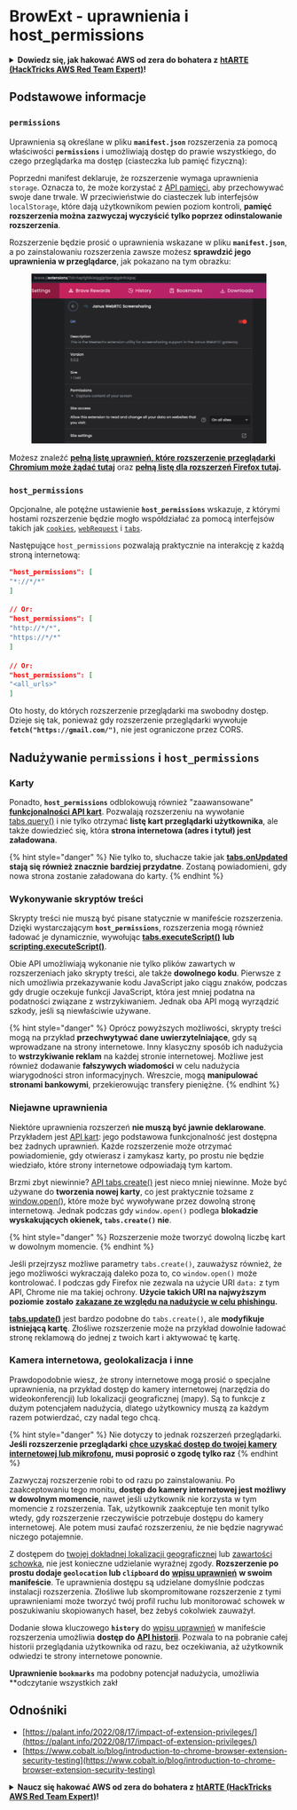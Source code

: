 # BrowExt - uprawnienia i host\_permissions

<details>

<summary><strong>Dowiedz się, jak hakować AWS od zera do bohatera z</strong> <a href="https://training.hacktricks.xyz/courses/arte"><strong>htARTE (HackTricks AWS Red Team Expert)</strong></a><strong>!</strong></summary>

Inne sposoby wsparcia HackTricks:

* Jeśli chcesz zobaczyć swoją **firmę reklamowaną w HackTricks** lub **pobrać HackTricks w formacie PDF**, sprawdź [**PLAN SUBSKRYPCYJNY**](https://github.com/sponsors/carlospolop)!
* Zdobądź [**oficjalne gadżety PEASS & HackTricks**](https://peass.creator-spring.com)
* Odkryj [**Rodzinę PEASS**](https://opensea.io/collection/the-peass-family), naszą kolekcję ekskluzywnych [**NFT**](https://opensea.io/collection/the-peass-family)
* **Dołącz do** 💬 [**grupy Discord**](https://discord.gg/hRep4RUj7f) lub [**grupy telegramowej**](https://t.me/peass) lub **śledź** nas na **Twitterze** 🐦 [**@carlospolopm**](https://twitter.com/hacktricks_live)**.**
* **Podziel się swoimi sztuczkami hakerskimi, przesyłając PR-y do** [**HackTricks**](https://github.com/carlospolop/hacktricks) i [**HackTricks Cloud**](https://github.com/carlospolop/hacktricks-cloud) github repos.

</details>

## Podstawowe informacje

### **`permissions`**

Uprawnienia są określane w pliku **`manifest.json`** rozszerzenia za pomocą właściwości **`permissions`** i umożliwiają dostęp do prawie wszystkiego, do czego przeglądarka ma dostęp (ciasteczka lub pamięć fizyczną):

Poprzedni manifest deklaruje, że rozszerzenie wymaga uprawnienia `storage`. Oznacza to, że może korzystać z [API pamięci](https://developer.mozilla.org/en-US/docs/Mozilla/Add-ons/WebExtensions/API/storage), aby przechowywać swoje dane trwale. W przeciwieństwie do ciasteczek lub interfejsów `localStorage`, które dają użytkownikom pewien poziom kontroli, **pamięć rozszerzenia można zazwyczaj wyczyścić tylko poprzez odinstalowanie rozszerzenia**.

Rozszerzenie będzie prosić o uprawnienia wskazane w pliku **`manifest.json`**, a po zainstalowaniu rozszerzenia zawsze możesz **sprawdzić jego uprawnienia w przeglądarce**, jak pokazano na tym obrazku:

<figure><img src="../../.gitbook/assets/image (2) (1).png" alt=""><figcaption></figcaption></figure>

Możesz znaleźć [**pełną listę uprawnień, które rozszerzenie przeglądarki Chromium może żądać tutaj**](https://developer.chrome.com/docs/extensions/develop/concepts/declare-permissions#permissions) oraz [**pełną listę dla rozszerzeń Firefox tutaj**](https://developer.mozilla.org/en-US/docs/Mozilla/Add-ons/WebExtensions/manifest.json/permissions#api\_permissions)**.**

### `host_permissions`

Opcjonalne, ale potężne ustawienie **`host_permissions`** wskazuje, z którymi hostami rozszerzenie będzie mogło współdziałać za pomocą interfejsów takich jak [`cookies`](https://developer.mozilla.org/en-US/docs/Mozilla/Add-ons/WebExtensions/API/cookies), [`webRequest`](https://developer.mozilla.org/en-US/docs/Mozilla/Add-ons/WebExtensions/API/webRequest) i [`tabs`](https://developer.mozilla.org/en-US/docs/Mozilla/Add-ons/WebExtensions/API/tabs).

Następujące `host_permissions` pozwalają praktycznie na interakcję z każdą stroną internetową:
```json
"host_permissions": [
"*://*/*"
]

// Or:
"host_permissions": [
"http://*/*",
"https://*/*"
]

// Or:
"host_permissions": [
"<all_urls>"
]
```
Oto hosty, do których rozszerzenie przeglądarki ma swobodny dostęp. Dzieje się tak, ponieważ gdy rozszerzenie przeglądarki wywołuje **`fetch("https://gmail.com/")`**, nie jest ograniczone przez CORS.

## Nadużywanie `permissions` i `host_permissions`

### Karty

Ponadto, **`host_permissions`** odblokowują również "zaawansowane" [**funkcjonalności API kart**](https://developer.mozilla.org/en-US/docs/Mozilla/Add-ons/WebExtensions/API/tabs). Pozwalają rozszerzeniu na wywołanie [tabs.query()](https://developer.mozilla.org/en-US/docs/Mozilla/Add-ons/WebExtensions/API/tabs/query) i nie tylko otrzymać **listę kart przeglądarki użytkownika**, ale także dowiedzieć się, która **strona internetowa (adres i tytuł) jest załadowana**.

{% hint style="danger" %}
Nie tylko to, słuchacze takie jak [**tabs.onUpdated**](https://developer.mozilla.org/en-US/docs/Mozilla/Add-ons/WebExtensions/API/tabs/onUpdated) **stają się również znacznie bardziej przydatne**. Zostaną powiadomieni, gdy nowa strona zostanie załadowana do karty.
{% endhint %}

### Wykonywanie skryptów treści <a href="#running-content-scripts" id="running-content-scripts"></a>

Skrypty treści nie muszą być pisane statycznie w manifeście rozszerzenia. Dzięki wystarczającym **`host_permissions`**, rozszerzenia mogą również ładować je dynamicznie, wywołując [**tabs.executeScript()**](https://developer.mozilla.org/en-US/docs/Mozilla/Add-ons/WebExtensions/API/tabs/executeScript) **lub** [**scripting.executeScript()**](https://developer.mozilla.org/en-US/docs/Mozilla/Add-ons/WebExtensions/API/scripting/executeScript).

Obie API umożliwiają wykonanie nie tylko plików zawartych w rozszerzeniach jako skrypty treści, ale także **dowolnego kodu**. Pierwsze z nich umożliwia przekazywanie kodu JavaScript jako ciągu znaków, podczas gdy drugie oczekuje funkcji JavaScript, która jest mniej podatna na podatności związane z wstrzykiwaniem. Jednak oba API mogą wyrządzić szkody, jeśli są niewłaściwie używane.

{% hint style="danger" %}
Oprócz powyższych możliwości, skrypty treści mogą na przykład **przechwytywać dane uwierzytelniające**, gdy są wprowadzane na strony internetowe. Inny klasyczny sposób ich nadużycia to **wstrzykiwanie reklam** na każdej stronie internetowej. Możliwe jest również dodawanie **fałszywych wiadomości** w celu nadużycia wiarygodności stron informacyjnych. Wreszcie, mogą **manipulować stronami bankowymi**, przekierowując transfery pieniężne.
{% endhint %}

### Niejawne uprawnienia <a href="#implicit-privileges" id="implicit-privileges"></a>

Niektóre uprawnienia rozszerzeń **nie muszą być jawnie deklarowane**. Przykładem jest [API kart](https://developer.mozilla.org/en-US/docs/Mozilla/Add-ons/WebExtensions/API/tabs): jego podstawowa funkcjonalność jest dostępna bez żadnych uprawnień. Każde rozszerzenie może otrzymać powiadomienie, gdy otwierasz i zamykasz karty, po prostu nie będzie wiedziało, które strony internetowe odpowiadają tym kartom.

Brzmi zbyt niewinnie? [API tabs.create()](https://developer.mozilla.org/en-US/docs/Mozilla/Add-ons/WebExtensions/API/tabs/create) jest nieco mniej niewinne. Może być używane do **tworzenia nowej karty**, co jest praktycznie tożsame z [window.open()](https://developer.mozilla.org/en-US/docs/Web/API/Window/open), które może być wywoływane przez dowolną stronę internetową. Jednak podczas gdy `window.open()` podlega **blokadzie wyskakujących okienek, `tabs.create()` nie**.

{% hint style="danger" %}
Rozszerzenie może tworzyć dowolną liczbę kart w dowolnym momencie.
{% endhint %}

Jeśli przejrzysz możliwe parametry `tabs.create()`, zauważysz również, że jego możliwości wykraczają daleko poza to, co `window.open()` może kontrolować. I podczas gdy Firefox nie zezwala na użycie URI `data:` z tym API, Chrome nie ma takiej ochrony. **Użycie takich URI na najwyższym poziomie zostało** [**zakazane ze względu na nadużycie w celu phishingu**](https://bugzilla.mozilla.org/show_bug.cgi?id=1331351)**.**

[**tabs.update()**](https://developer.mozilla.org/en-US/docs/Mozilla/Add-ons/WebExtensions/API/tabs/update) jest bardzo podobne do `tabs.create()`, ale **modyfikuje istniejącą kartę**. Złośliwe rozszerzenie może na przykład dowolnie ładować stronę reklamową do jednej z twoich kart i aktywować tę kartę.

### Kamera internetowa, geolokalizacja i inne <a href="#webcam-geolocation-and-friends" id="webcam-geolocation-and-friends"></a>

Prawdopodobnie wiesz, że strony internetowe mogą prosić o specjalne uprawnienia, na przykład dostęp do kamery internetowej (narzędzia do wideokonferencji) lub lokalizacji geograficznej (mapy). Są to funkcje z dużym potencjałem nadużycia, dlatego użytkownicy muszą za każdym razem potwierdzać, czy nadal tego chcą.

{% hint style="danger" %}
Nie dotyczy to jednak rozszerzeń przeglądarki. **Jeśli rozszerzenie przeglądarki** [**chce uzyskać dostęp do twojej kamery internetowej lub mikrofonu**](https://developer.mozilla.org/en-US/docs/Web/API/MediaDevices/getUserMedia)**, musi poprosić o zgodę tylko raz**
{% endhint %}

Zazwyczaj rozszerzenie robi to od razu po zainstalowaniu. Po zaakceptowaniu tego monitu, **dostęp do kamery internetowej jest możliwy w dowolnym momencie**, nawet jeśli użytkownik nie korzysta w tym momencie z rozszerzenia. Tak, użytkownik zaakceptuje ten monit tylko wtedy, gdy rozszerzenie rzeczywiście potrzebuje dostępu do kamery internetowej. Ale potem musi zaufać rozszerzeniu, że nie będzie nagrywać niczego potajemnie.

Z dostępem do [twojej dokładnej lokalizacji geograficznej](https://developer.mozilla.org/en-US/docs/Web/API/Geolocation) lub [zawartości schowka](https://developer.mozilla.org/en-US/docs/Web/API/Clipboard_API), nie jest konieczne udzielanie wyraźnej zgody. **Rozszerzenie po prostu dodaje `geolocation` lub `clipboard` do** [**wpisu uprawnień**](https://developer.mozilla.org/en-US/docs/Mozilla/Add-ons/WebExtensions/manifest.json/permissions) **w swoim manifeście**. Te uprawnienia dostępu są udzielane domyślnie podczas instalacji rozszerzenia. Złośliwe lub skompromitowane rozszerzenie z tymi uprawnieniami może tworzyć twój profil ruchu lub monitorować schowek w poszukiwaniu skopiowanych haseł, bez żebyś cokolwiek zauważył.

Dodanie słowa kluczowego **`history`** do [wpisu uprawnień](https://developer.mozilla.org/en-US/docs/Mozilla/Add-ons/WebExtensions/manifest.json/permissions) w manifeście rozszerzenia umożliwia **dostęp do** [**API historii**](https://developer.mozilla.org/en-US/docs/Mozilla/Add-ons/WebExtensions/API/history). Pozwala to na pobranie całej historii przeglądania użytkownika od razu, bez oczekiwania, aż użytkownik odwiedzi te strony internetowe ponownie.

**Uprawnienie `bookmarks`** ma podobny potencjał nadużycia, umożliwia **odczytanie wszystkich zakł
## **Odnośniki**

* [https://palant.info/2022/08/17/impact-of-extension-privileges/](https://palant.info/2022/08/17/impact-of-extension-privileges/)
* [https://www.cobalt.io/blog/introduction-to-chrome-browser-extension-security-testing](https://www.cobalt.io/blog/introduction-to-chrome-browser-extension-security-testing)

<details>

<summary><strong>Naucz się hakować AWS od zera do bohatera z</strong> <a href="https://training.hacktricks.xyz/courses/arte"><strong>htARTE (HackTricks AWS Red Team Expert)</strong></a><strong>!</strong></summary>

Inne sposoby wsparcia HackTricks:

* Jeśli chcesz zobaczyć swoją **firmę reklamowaną w HackTricks** lub **pobrać HackTricks w formacie PDF**, sprawdź [**PLAN SUBSKRYPCJI**](https://github.com/sponsors/carlospolop)!
* Zdobądź [**oficjalne gadżety PEASS & HackTricks**](https://peass.creator-spring.com)
* Odkryj [**Rodzinę PEASS**](https://opensea.io/collection/the-peass-family), naszą kolekcję ekskluzywnych [**NFT**](https://opensea.io/collection/the-peass-family)
* **Dołącz do** 💬 [**grupy Discord**](https://discord.gg/hRep4RUj7f) lub [**grupy telegramowej**](https://t.me/peass) lub **śledź** nas na **Twitterze** 🐦 [**@carlospolopm**](https://twitter.com/hacktricks_live)**.**
* **Podziel się swoimi sztuczkami hakerskimi, przesyłając PR-y do** [**HackTricks**](https://github.com/carlospolop/hacktricks) i [**HackTricks Cloud**](https://github.com/carlospolop/hacktricks-cloud) repozytoriów github.

</details>
